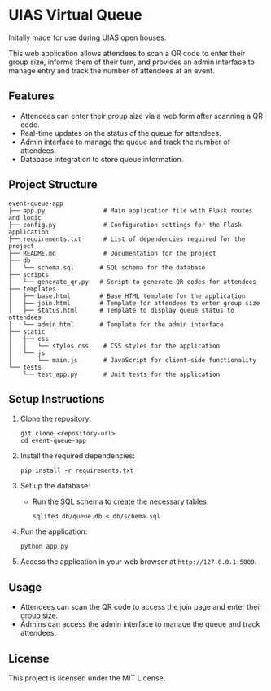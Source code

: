 # UIAS Virtual Queue

Initally made for use during UIAS open houses.

This web application allows attendees to scan a QR code to enter their group size, informs them of their turn, and provides an admin interface to manage entry and track the number of attendees at an event.

## Features

- Attendees can enter their group size via a web form after scanning a QR code.
- Real-time updates on the status of the queue for attendees.
- Admin interface to manage the queue and track the number of attendees.
- Database integration to store queue information.

## Project Structure

```
event-queue-app
├── app.py                # Main application file with Flask routes and logic
├── config.py             # Configuration settings for the Flask application
├── requirements.txt      # List of dependencies required for the project
├── README.md             # Documentation for the project
├── db
│   └── schema.sql       # SQL schema for the database
├── scripts
│   └── generate_qr.py   # Script to generate QR codes for attendees
├── templates
│   ├── base.html        # Base HTML template for the application
│   ├── join.html        # Template for attendees to enter group size
│   ├── status.html      # Template to display queue status to attendees
│   └── admin.html       # Template for the admin interface
├── static
│   ├── css
│   │   └── styles.css    # CSS styles for the application
│   └── js
│       └── main.js       # JavaScript for client-side functionality
└── tests
    └── test_app.py       # Unit tests for the application
```

## Setup Instructions

1. Clone the repository:
   ```
   git clone <repository-url>
   cd event-queue-app
   ```

2. Install the required dependencies:
   ```
   pip install -r requirements.txt
   ```

3. Set up the database:
   - Run the SQL schema to create the necessary tables:
     ```
     sqlite3 db/queue.db < db/schema.sql
     ```

4. Run the application:
   ```
   python app.py
   ```

5. Access the application in your web browser at `http://127.0.0.1:5000`.

## Usage

- Attendees can scan the QR code to access the join page and enter their group size.
- Admins can access the admin interface to manage the queue and track attendees.

## License

This project is licensed under the MIT License.

